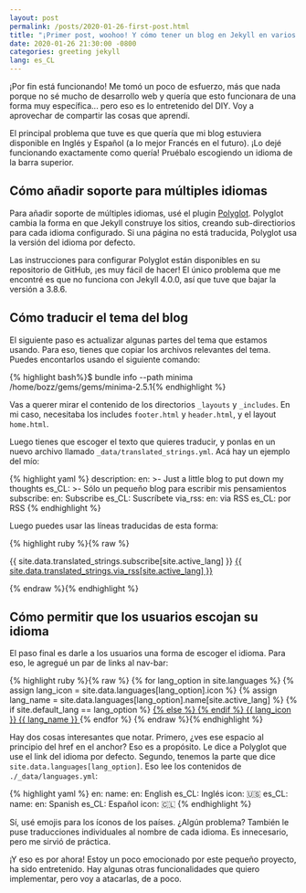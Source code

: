 ```yaml
---
layout: post
permalink: /posts/2020-01-26-first-post.html
title: "¡Primer post, woohoo! Y cómo tener un blog en Jekyll en varios idiomas"
date: 2020-01-26 21:30:00 -0800
categories: greeting jekyll
lang: es_CL
---
```


¡Por fin está funcionando! Me tomó un poco de esfuerzo, más que nada porque no sé mucho de desarrollo web y quería que esto funcionara de una forma muy específica... pero eso es lo entretenido del DIY. Voy a aprovechar de compartir las cosas que aprendí.

<!--more-->

El principal problema que tuve es que quería que mi blog estuviera disponible en Inglés y Español (a lo mejor Francés en el futuro). ¡Lo dejé funcionando exactamente como quería! Pruébalo escogiendo un idioma de la barra superior.

## Cómo añadir soporte para múltiples idiomas

Para añadir soporte de múltiples idiomas, usé el plugin [Polyglot](https://github.com/untra/polyglot). Polyglot cambia la forma en que Jekyll construye los sitios, creando sub-directiorios para cada idioma configurado. Si una página no está traducida, Polyglot usa la versión del idioma por defecto.

Las instrucciones para configurar Polyglot están disponibles en su repositorio de GitHub, ¡es muy fácil de hacer! El único problema que me encontré es que no funciona con Jekyll 4.0.0, así que tuve que bajar la versión a 3.8.6.

## Cómo traducir el tema del blog

El siguiente paso es actualizar algunas partes del tema que estamos usando. Para eso, tienes que copiar los archivos relevantes del tema. Puedes encontarlos usando el siguiente comando:

{% highlight bash%}$ bundle info --path minima
/home/bozz/gems/gems/minima-2.5.1{% endhighlight %}

Vas a querer mirar el contenido de los directorios `_layouts` y `_includes`. En mi caso, necesitaba los includes `footer.html` y `header.html`, y el layout `home.html`.

Luego tienes que escoger el texto que quieres traducir, y ponlas en un nuevo archivo llamado `_data/translated_strings.yml`. Acá hay un ejemplo del mío:

{% highlight yaml %}
description:
  en: >-
    Just a little blog to put down my thoughts
  es_CL: >-
    Sólo un pequeño blog para escribir mis pensamientos
subscribe:
  en: Subscribe
  es_CL: Suscríbete
via_rss:
  en: via RSS
  es_CL: por RSS
{% endhighlight %}

Luego puedes usar las líneas traducidas de esta forma:

{% highlight ruby %}{% raw %}
<p class="rss-subscribe">{{ site.data.translated_strings.subscribe[site.active_lang] }} <a href="{{ "/feed.xml" | relative_url }}">{{ site.data.translated_strings.via_rss[site.active_lang] }}</a></p>
{% endraw %}{% endhighlight %}

## Cómo permitir que los usuarios escojan su idioma

El paso final es darle a los usuarios una forma de escoger el idioma. Para eso, le agregué un par de links al nav-bar:

{% highlight ruby %}{% raw %}
{% for lang_option in site.languages %}
  {% assign lang_icon = site.data.languages[lang_option].icon %}
  {% assign lang_name = site.data.languages[lang_option].name[site.active_lang] %}
  {% if site.default_lang == lang_option %}
    <a class="page-link" href=" {{ page.permalink }}">
  {% else %}
    <a class="page-link" href="{{ site.url }}/{{ lang_option }}{{ page.permalink }}">
  {% endif %}
    {{ lang_icon }} {{ lang_name }} 
  </a>
{% endfor %}
{% endraw %}{% endhighlight %}

Hay dos cosas interesantes que notar. Primero, ¿ves ese espacio al principio del href en el anchor? Eso es a propósito. Le dice a Polyglot que use el link del idioma por defecto. Segundo, tenemos la parte que dice `site.data.languages[lang_option]`. Eso lee los contenidos de `./_data/languages.yml`:

{% highlight yaml %}
en:
  name:
    en: English
    es_CL: Inglés
  icon: 🇺🇸
es_CL:
  name:
    en: Spanish
    es_CL: Español
  icon: 🇨🇱
{% endhighlight %}

Sí, usé emojis para los íconos de los países. ¿Algún problema? También le puse traducciones individuales al nombre de cada idioma. Es innecesario, pero me sirvió de práctica.

¡Y eso es por ahora! Estoy un poco emocionado por este pequeño proyecto, ha sido entretenido. Hay algunas otras funcionalidades que quiero implementar, pero voy a atacarlas, de a poco.